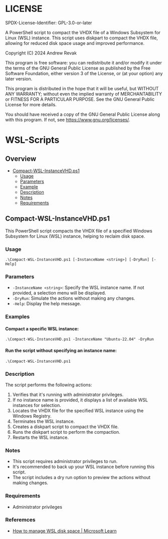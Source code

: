 # LICENSE
SPDX-License-Identifier: GPL-3.0-or-later

A PowerShell script to compact the VHDX file of a Windows Subsystem for Linux (WSL) instance. This script uses diskpart to compact the VHDX file, allowing for reduced disk space usage and improved performance.

Copyright (C) 2024 Andrew Revak

This program is free software: you can redistribute it and/or modify
it under the terms of the GNU General Public License as published by
the Free Software Foundation, either version 3 of the License, or
(at your option) any later version.

This program is distributed in the hope that it will be useful,
but WITHOUT ANY WARRANTY; without even the implied warranty of
MERCHANTABILITY or FITNESS FOR A PARTICULAR PURPOSE.  See the
GNU General Public License for more details.

You should have received a copy of the GNU General Public License
along with this program.  If not, see <https://www.gnu.org/licenses/>.

# WSL-Scripts

## Overview
- [Compact-WSL-InstanceVHD.ps1](#compact-wsl-instancevhdps1)
  - [Usage](#usage)
  - [Parameters](#parameters)
  - [Example](#example)
  - [Description](#description)
  - [Notes](#notes)
  - [Requirements](#requirements)

## Compact-WSL-InstanceVHD.ps1

This PowerShell script compacts the VHDX file of a specified Windows Subsystem for Linux (WSL) instance, helping to reclaim disk space.

### Usage

```
.\Compact-WSL-InstanceVHD.ps1 [-InstanceName <string>] [-DryRun] [-Help]
```

### Parameters

- `-InstanceName <string>`: Specify the WSL instance name. If not provided, a selection menu will be displayed.
- `-DryRun`: Simulate the actions without making any changes.
- `-Help`: Display the help message.

### Examples

#### Compact a specific WSL instance:
```
.\Compact-WSL-InstanceVHD.ps1 -InstanceName "Ubuntu-22.04" -DryRun
```

#### Run the script without specifying an instance name:
```
.\Compact-WSL-InstanceVHD.ps1
```

### Description

The script performs the following actions:

1. Verifies that it's running with administrator privileges.
2. If no instance name is provided, it displays a list of available WSL instances for selection.
3. Locates the VHDX file for the specified WSL instance using the Windows Registry.
4. Terminates the WSL instance.
5. Creates a diskpart script to compact the VHDX file.
6. Runs the diskpart script to perform the compaction.
7. Restarts the WSL instance.

### Notes

- This script requires administrator privileges to run.
- It's recommended to back up your WSL instance before running this script.
- The script includes a dry run option to preview the actions without making changes.

### Requirements

- Administrator privileges

### Referemces
- [How to manage WSL disk space | Microsoft Learn](https://learn.microsoft.com/en-us/windows/wsl/disk-space#how-to-locate-the-vhdx-file-and-disk-path-for-your-linux-distribution)